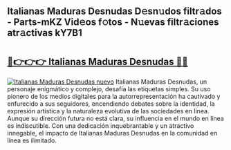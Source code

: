 ## Italianas Maduras Desnudas D𝚎sn𝚞dos filtr𝚊dos - Parts-mKZ Vid𝚎os f𝚘tos - N𝚞evas filtr𝚊ciones atr𝚊ctivas kY7B1

# <h2><a href="http://mbbs3r.tromn.icu/?c=Italianas+Maduras+Desnudas">🔗👉👉👉 Italianas Maduras Desnudas 🔗🔗</a></h2>

[![Italianas Maduras Desnudas nuevo](https://i.imgur.com/pEAQMta.gif)](http://mbbs3r.tromn.icu/?c=Italianas+Maduras+Desnudas)
Italianas Maduras Desnudas, un personaje enigmático y complejo, desafía las etiquetas simples. Su uso pionero de los medios digitales para la autorrepresentación ha cautivado y enfurecido a sus seguidores, encendiendo debates sobre la identidad, la expresión artística y la naturaleza evolutiva de las sociedades en línea. Aunque su dirección futura no está clara, su influencia en el mundo en línea es indiscutible. Con una dedicación inquebrantable y un atractivo innegable, el impacto de Italianas Maduras Desnudas en la comunidad en línea es ilimitado.
